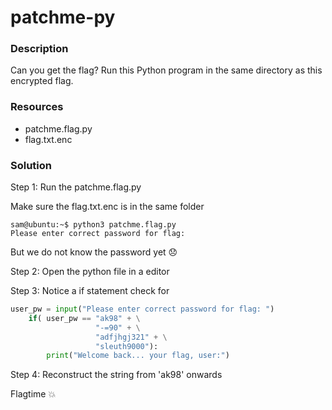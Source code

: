 # patchme-py

### Description

Can you get the flag? Run this Python program in the same directory as this encrypted flag.

### Resources

- patchme.flag.py
- flag.txt.enc

### Solution

Step 1: Run the patchme.flag.py

Make sure the flag.txt.enc is in the same folder

```console
sam@ubuntu:~$ python3 patchme.flag.py
Please enter correct password for flag:
```

But we do not know the password yet :disappointed:

Step 2: Open the python file in a editor 

Step 3: Notice a if statement check for 

```python
user_pw = input("Please enter correct password for flag: ")
    if( user_pw == "ak98" + \
                   "-=90" + \
                   "adfjhgj321" + \
                   "sleuth9000"):
        print("Welcome back... your flag, user:")
```

Step 4: Reconstruct the string from 'ak98' onwards

Flagtime :boom:
